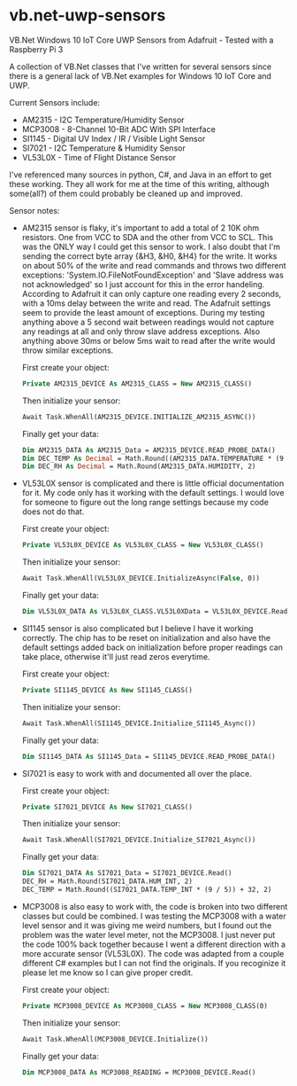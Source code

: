 # vb.net-uwp-sensors
VB.Net Windows 10 IoT Core UWP Sensors from Adafruit - Tested with a Raspberry Pi 3

A collection of VB.Net classes that I've written for several sensors since there is a general lack of VB.Net examples for Windows 10 IoT Core and UWP.

Current Sensors include:
  * AM2315 - I2C Temperature/Humidity Sensor
  * MCP3008 - 8-Channel 10-Bit ADC With SPI Interface
  * SI1145 - Digital UV Index / IR / Visible Light Sensor
  * SI7021 - I2C Temperature & Humidity Sensor
  * VL53L0X - Time of Flight Distance Sensor

I've referenced many sources in python, C#, and Java in an effort to get these working. They all work for me at the time of this writing, although some(all?) of them could probably be cleaned up and improved. 

Sensor notes:

  * AM2315 sensor is flaky, it's important to add a total of 2 10K ohm resistors. One from VCC to SDA and the other from VCC to SCL. This was the ONLY way I could get this sensor to work. I also doubt that I'm sending the correct byte array {&H3, &H0, &H4} for the write. It works on about 50% of the write and read commands and throws two different exceptions: 'System.IO.FileNotFoundException' and 'Slave address was not acknowledged' so I just account for this in the error handeling. According to Adafruit it can only capture one reading every 2 seconds, with a 10ms delay between the write and read. The Adafruit settings seem to provide the least amount of exceptions. During my testing anything above a 5 second wait between readings would not capture any readings at all and only throw slave address exceptions. Also anything above 30ms or below 5ms wait to read after the write would throw similar exceptions.
  
    First create your object:
    ```vb
    Private AM2315_DEVICE As AM2315_CLASS = New AM2315_CLASS()
    ```
    
    Then initialize your sensor:
    ```vb
    Await Task.WhenAll(AM2315_DEVICE.INITIALIZE_AM2315_ASYNC())
    ```
    
    Finally get your data:
    ```vb
    Dim AM2315_DATA As AM2315_Data = AM2315_DEVICE.READ_PROBE_DATA()
    Dim DEC_TEMP As Decimal = Math.Round((AM2315_DATA.TEMPERATURE * (9 / 5)) + 32, 2)
    Dim DEC_RH As Decimal = Math.Round(AM2315_DATA.HUMIDITY, 2)
     ```
    
    
  * VL53L0X sensor is complicated and there is little official documentation for it. My code only has it working with the default settings. I would love for someone to figure out the long range settings because my code does not do that.
    
    First create your object:
    ```vb
    Private VL53L0X_DEVICE As VL53L0X_CLASS = New VL53L0X_CLASS()
    ```
    
    Then initialize your sensor:
    ```vb
    Await Task.WhenAll(VL53L0X_DEVICE.InitializeAsync(False, 0))
    ```
    
    Finally get your data:
    ```vb
    Dim VL53L0X_DATA As VL53L0X_CLASS.VL53L0XData = VL53L0X_DEVICE.Read()
     ```
     
     
  * SI1145 sensor is also complicated but I believe I have it working correctly. The chip has to be reset on initialization and also have the default settings added back on initialization before proper readings can take place, otherwise it'll just read zeros everytime. 
    
    First create your object:
    ```vb
    Private SI1145_DEVICE As New SI1145_CLASS()
    ```
    
    Then initialize your sensor:
    ```vb
    Await Task.WhenAll(SI1145_DEVICE.Initialize_SI1145_Async())
    ```
    
    Finally get your data:
    ```vb
    Dim SI1145_DATA As SI1145_Data = SI1145_DEVICE.READ_PROBE_DATA()
     ```
     
     
  * SI7021 is easy to work with and documented all over the place. 
      
    First create your object:
    ```vb
    Private SI7021_DEVICE As New SI7021_CLASS()
    ```
    
    Then initialize your sensor:
    ```vb
    Await Task.WhenAll(SI7021_DEVICE.Initialize_SI7021_Async())
    ```
    
    Finally get your data:
    ```vb
    Dim SI7021_DATA As SI7021_Data = SI7021_DEVICE.Read()
    DEC_RH = Math.Round(SI7021_DATA.HUM_INT, 2)
    DEC_TEMP = Math.Round((SI7021_DATA.TEMP_INT * (9 / 5)) + 32, 2)
     ```
     
     
  * MCP3008 is also easy to work with, the code is broken into two different classes but could be combined. I was testing the MCP3008 with a water level sensor and it was giving me weird numbers, but I found out the problem was the water level meter, not the MCP3008. I just never put the code 100% back together because I went a different direction with a more accurate sensor (VL53L0X). The code was adapted from a couple different C# examples but I can not find the originals. If you recoginize it please let me know so I can give proper credit. 

    First create your object:
    ```vb
    Private MCP3008_DEVICE As MCP3008_CLASS = New MCP3008_CLASS(0)
    ```
    
    Then initialize your sensor:
    ```vb
    Await Task.WhenAll(MCP3008_DEVICE.Initialize())
    ```
    
    Finally get your data:
    ```vb
    Dim MCP3008_DATA As MCP3008_READING = MCP3008_DEVICE.Read()
     ```
